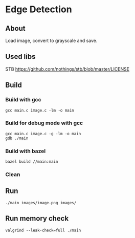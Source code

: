 # Edge Detection
## About
<p>Load image, convert to grayscale and save.</p>

## Used libs
STB
https://github.com/nothings/stb/blob/master/LICENSE

## Build
### Build with gcc
```gcc main.c image.c -lm -o main```

### Build for debug mode with gcc
```gcc main.c image.c -g -lm -o main```<br/>
```gdb ./main```

### Build with bazel
```bazel build //main:main```

### Clean


## Run
```./main images/image.png images/```

## Run memory check
```valgrind --leak-check=full ./main```